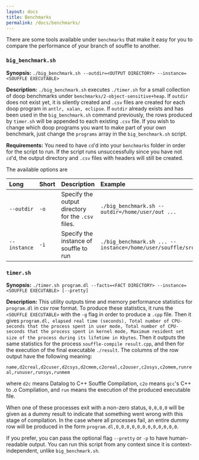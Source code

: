 ```yaml
---
layout: docs
title: Benchmarks
permalink: /docs/benchmarks/
---
```


There are some tools available under `benchmarks` that make it easy for you to compare the performance of your branch of souffle to another.

### `big_benchmark.sh`

**Synopsis:** `./big_benchmark.sh --outdir=<OUTPUT DIRECTORY> --instance=<SOUFFLE EXECUTABLE>`

**Description:** `./big_benchmark.sh` executes `./timer.sh` for a small collection of doop benchmarks under `benchmarks/2-object-sensitive+heap`. If `outdir` does not exist yet, it is silently created and `.csv` files are created for each doop program in `antlr, xalan, eclipse`. If `outdir` already exists and has been used in the `big_benchmark.sh` command previously, the rows produced by `timer.sh` will be appended to each existing `.csv` file. If you wish to change which doop programs you want to make part of your own benchmark, just change the `programs` array in the `big_benchmark.sh` script.

**Requirements:** You need to have `cd`'d into your `benchmarks` folder in order for the script to run. If the script runs unsuccessfully since you have not `cd`'d, the output directory and `.csv` files with headers will still be created.

The available options are

| Long  | Short | Description | Example |
| :------------- | :------------- | :------------ | :------------ |
 `--outdir` | `-o` | Specify the output directory for the `.csv` files. | `./big_benchmark.sh --outdir=/home/user/out ...` |
| `--instance` | `-i` | Specify the instance of souffle to run | `./big_benchmark.sh ... --instance=/home/user/souffle/src/souffle` |

### `timer.sh`
**Synopsis:** `./timer.sh program.dl --facts=<FACT DIRECTORY> --instance=<SOUFFLE EXECUTABLE> [--pretty]`

**Description:** This utility outputs time and memory performance statistics for `program.dl` in csv row format. To produce these statistics, it runs the `<SOUFFLE EXECUTABLE>` with the `-g` flag in order to produce a `.cpp` file. Then it gives `program.dl, elapsed real time (seconds), Total number of CPU-seconds that the process spent in user mode, Total number of CPU-seconds that the process spent in kernel mode, Maximum resident set size of the process during its lifetime in Kbytes`. Then it outputs the same statistics for the process `souffle-compile result.cpp`, and then for the execution of the final executable `./result`. The columns of the row output have the following meaning:

`name,d2creal,d2cuser,d2csys,d2cmem,c2oreal,c2ouser,c2osys,c2omem,runreal,runuser,runsys,runmem`

where `d2c` means Datalog to C++ Souffle Compilation, `c2o` means `gcc`'s C++ to .o Compilation, and `run` means the execution of the produced executable file.

When one of these processes exit with a non-zero status, `0,0,0,0` will be given as a dummy result to indicate that something went wrong with this stage of compilation. In the case where all processes fail, an entire dummy row will be produced in the form `program.dl,0,0,0,0,0,0,0,0,0,0,0,0`.

If you prefer, you can pass the optional flag `--pretty` or `-p` to have human-readable output.
You can run this script from any context since it is context-independent, unlike `big_benchmark.sh`. 





